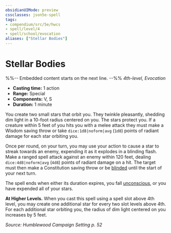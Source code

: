 ```yaml
---
obsidianUIMode: preview
cssclasses: json5e-spell
tags:
- compendium/src/5e/hwcs
- spell/level/4
- spell/school/evocation
aliases: ["Stellar Bodies"]
---
```

# Stellar Bodies
%%-- Embedded content starts on the next line. --%%
*4th-level, Evocation*  

- **Casting time:** 1 action
- **Range:** Special
- **Components:** V, S
- **Duration:** 1 minute

You create two small stars that orbit you. They twinkle pleasantly, shedding dim light in a 10-foot radius centered on you. The stars protect you. If a creature within 5 feet of you hits you with a melee attack they must make a Wisdom saving throw or take `dice:1d8|noform|avg` (`1d8`) points of radiant damage for each star orbiting you.

Once per round, on your turn, you may use your action to cause a star to streak towards an enemy, expending it as it explodes in a blinding flash. Make a ranged spell attack against an enemy within 120 feet, dealing `dice:4d8|noform|avg` (`4d8`) points of radiant damage on a hit. The target must then make a Constitution saving throw or be [blinded](2-Mechanics/CLI/rules/conditions.md#Blinded) until the start of your next turn.

The spell ends when either its duration expires, you fall [unconscious](2-Mechanics/CLI/rules/conditions.md#Unconscious), or you have expended all of your stars.

**At Higher Levels.** When you cast this spell using a spell slot above 4th level, you may create one additional star for every two slot levels above 4th. For each additional star orbiting you, the radius of dim light centered on you increases by 5 feet.

*Source: Humblewood Campaign Setting p. 52*